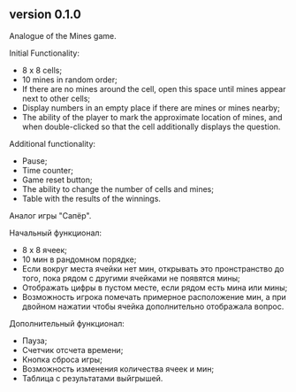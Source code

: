 
## version 0.1.0

Аnalogue of the Mines game.

Initial Functionality:

- 8 x 8 cells;
- 10 mines in random order;
- If there are no mines around the cell, open this space until mines appear next to other cells;
- Display numbers in an empty place if there are mines or mines nearby;
- The ability of the player to mark the approximate location of mines, and when double-clicked so that the cell additionally displays the question.

Additional functionality:

- Pause;
- Time counter;
- Game reset button;
- The ability to change the number of cells and mines;
- Table with the results of the winnings.

Аналог игры "Сапёр".

Начальный функционал:

- 8 х 8 ячеек;
- 10 мин в рандомном порядке;
- Если вокруг места ячейки нет мин, открывать это пронстранство до того, 
пока рядом с другими ячейками не появятся мины;
- Отображать цифры в пустом месте, если рядом есть мина или мины;
- Возможность игрока помечать примерное расположение мин, 
а при двойном нажатии чтобы ячейка дополнительно отображала вопрос.

Дополнительный функционал:
- Пауза;
- Счетчик отсчета времени;
- Кнопка сброса игры;
- Возможность изменения количества ячеек и мин;
- Таблица с результатами выйгрышей.